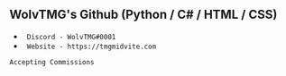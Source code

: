 ## WolvTMG's Github (Python / C# / HTML / CSS)

* ` Discord - WolvTMG#0001`
* ` Website - https://tmgmidvite.com`

```sh-session
Accepting Commissions
```
